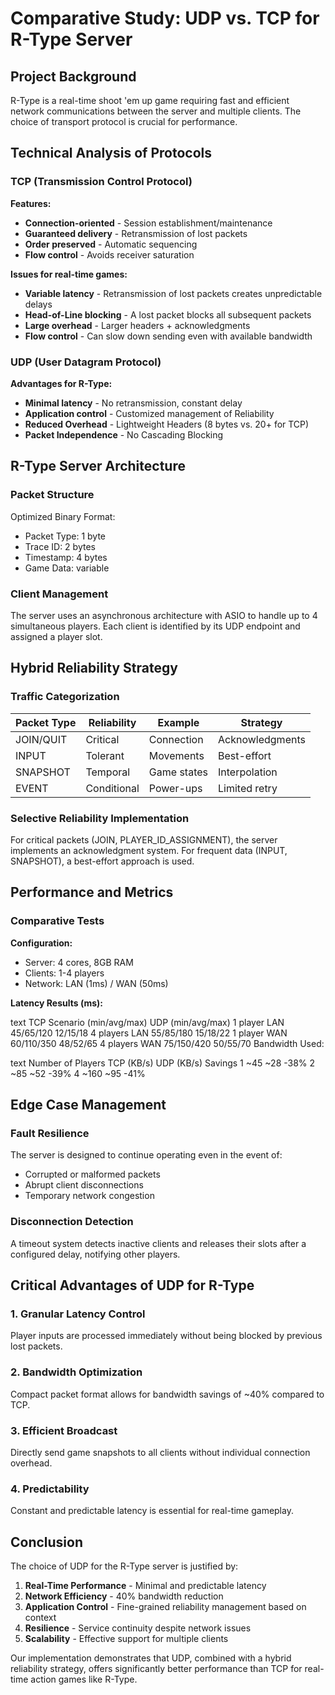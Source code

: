 # Comparative Study: UDP vs. TCP for R-Type Server

## Project Background
R-Type is a real-time shoot 'em up game requiring fast and efficient network communications between the server and multiple clients. The choice of transport protocol is crucial for performance.

## Technical Analysis of Protocols

### TCP (Transmission Control Protocol)
**Features:**
- **Connection-oriented** - Session establishment/maintenance
- **Guaranteed delivery** - Retransmission of lost packets
- **Order preserved** - Automatic sequencing
- **Flow control** - Avoids receiver saturation

**Issues for real-time games:**
- **Variable latency** - Retransmission of lost packets creates unpredictable delays
- **Head-of-Line blocking** - A lost packet blocks all subsequent packets
- **Large overhead** - Larger headers + acknowledgments
- **Flow control** - Can slow down sending even with available bandwidth

### UDP (User Datagram Protocol)
**Advantages for R-Type:**
- **Minimal latency** - No retransmission, constant delay
- **Application control** - Customized management of Reliability
- **Reduced Overhead** - Lightweight Headers (8 bytes vs. 20+ for TCP)
- **Packet Independence** - No Cascading Blocking

## R-Type Server Architecture

### Packet Structure
Optimized Binary Format:
- Packet Type: 1 byte
- Trace ID: 2 bytes
- Timestamp: 4 bytes
- Game Data: variable

### Client Management
The server uses an asynchronous architecture with ASIO to handle up to 4 simultaneous players. Each client is identified by its UDP endpoint and assigned a player slot.

## Hybrid Reliability Strategy

### Traffic Categorization
| Packet Type | Reliability | Example | Strategy |
|-------------|-----------|-----------|-----------|
| JOIN/QUIT | Critical | Connection | Acknowledgments |
| INPUT | Tolerant | Movements | Best-effort |
| SNAPSHOT | Temporal | Game states | Interpolation |
| EVENT | Conditional | Power-ups | Limited retry |

### Selective Reliability Implementation
For critical packets (JOIN, PLAYER_ID_ASSIGNMENT), the server implements an acknowledgment system. For frequent data (INPUT, SNAPSHOT), a best-effort approach is used.

## Performance and Metrics

### Comparative Tests
**Configuration:**
- Server: 4 cores, 8GB RAM
- Clients: 1-4 players
- Network: LAN (1ms) / WAN (50ms)

**Latency Results (ms):**

text
TCP Scenario (min/avg/max) UDP (min/avg/max)
1 player LAN 45/65/120 12/15/18
4 players LAN 55/85/180 15/18/22
1 player WAN 60/110/350 48/52/65
4 players WAN 75/150/420 50/55/70
Bandwidth Used:

text
Number of Players TCP (KB/s) UDP (KB/s) Savings
1 ~45 ~28 -38%
2 ~85 ~52 -39%
4 ~160 ~95 -41%

## Edge Case Management

### Fault Resilience
The server is designed to continue operating even in the event of:
- Corrupted or malformed packets
- Abrupt client disconnections
- Temporary network congestion

### Disconnection Detection
A timeout system detects inactive clients and releases their slots after a configured delay, notifying other players.

## Critical Advantages of UDP for R-Type

### 1. Granular Latency Control
Player inputs are processed immediately without being blocked by previous lost packets.

### 2. Bandwidth Optimization
Compact packet format allows for bandwidth savings of ~40% compared to TCP.

### 3. Efficient Broadcast
Directly send game snapshots to all clients without individual connection overhead.

### 4. Predictability
Constant and predictable latency is essential for real-time gameplay.

## Conclusion

The choice of UDP for the R-Type server is justified by:

1. **Real-Time Performance** - Minimal and predictable latency
2. **Network Efficiency** - 40% bandwidth reduction
3. **Application Control** - Fine-grained reliability management based on context
4. **Resilience** - Service continuity despite network issues
5. **Scalability** - Effective support for multiple clients

Our implementation demonstrates that UDP, combined with a hybrid reliability strategy, offers significantly better performance than TCP for real-time action games like R-Type.
